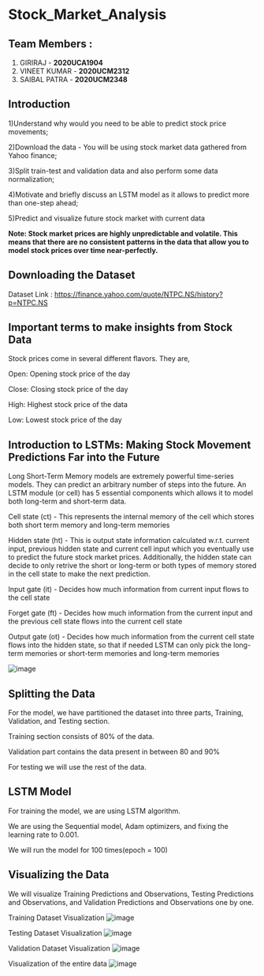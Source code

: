 # Stock_Market_Analysis

## Team Members : 

1) GIRIRAJ - **2020UCA1904**
2) VINEET KUMAR - **2020UCM2312**
3) SAIBAL PATRA - **2020UCM2348**

## Introduction
1)Understand why would you need to be able to predict stock price movements;

2)Download the data - You will be using stock market data gathered from Yahoo finance;

3)Split train-test and validation data and also perform some data normalization;

4)Motivate and briefly discuss an LSTM model as it allows to predict more than one-step ahead;

5)Predict and visualize future stock market with current data


**Note: Stock market prices are highly unpredictable and volatile. This means that there are no consistent patterns in the data that allow you to model stock prices over time near-perfectly.**


## Downloading the Dataset
Dataset Link : https://finance.yahoo.com/quote/NTPC.NS/history?p=NTPC.NS


## Important terms to make insights from Stock Data

Stock prices come in several different flavors. They are,

Open: Opening stock price of the day

Close: Closing stock price of the day

High: Highest stock price of the data

Low: Lowest stock price of the day

## Introduction to LSTMs: Making Stock Movement Predictions Far into the Future

Long Short-Term Memory models are extremely powerful time-series models. They can predict an arbitrary number of steps into the future. An LSTM module (or cell) has 5 essential components which allows it to model both long-term and short-term data.

Cell state (ct) - This represents the internal memory of the cell which stores both short term memory and long-term memories

Hidden state (ht) - This is output state information calculated w.r.t. current input, previous hidden state and current cell input which you eventually use to predict the future stock market prices. Additionally, the hidden state can decide to only retrive the short or long-term or both types of memory stored in the cell state to make the next prediction.

Input gate (it) - Decides how much information from current input flows to the cell state

Forget gate (ft) - Decides how much information from the current input and the previous cell state flows into the current cell state

Output gate (ot) - Decides how much information from the current cell state flows into the hidden state, so that if needed LSTM can only pick the long-term memories or short-term memories and long-term memories

![image](https://user-images.githubusercontent.com/102281722/186481557-6f2553ee-08ea-418c-baa4-5fb49dfae5fd.png)

## Splitting the Data

For the model, we have partitioned the dataset into three parts, Training, Validation, and Testing section.

Training section consists of 80% of the data.

Validation part contains the data present in between 80 and 90%

For testing we will use the rest of the data.

## LSTM Model

For training the model, we are using LSTM algorithm.

We are using the Sequential model, Adam optimizers, and fixing the learning rate to 0.001.

We will run the model for 100 times(epoch = 100)

## Visualizing the Data

We will visualize Training Predictions and Observations, Testing Predictions and Observations, and Validation Predictions and Observations one by one. 

Training Dataset Visualization 
![image](https://user-images.githubusercontent.com/102281722/186483438-329837cf-fdc1-4efd-8228-bca3ac10afa0.png)

Testing Dataset Visualization 
![image](https://user-images.githubusercontent.com/102281722/186483615-fd9233b4-83f5-4fd3-9b64-5cf60bf11359.png)

Validation Dataset Visualization
![image](https://user-images.githubusercontent.com/102281722/186483697-f74be258-1f3f-4ac0-80bf-274ad1a3fcd3.png)

Visualization of the entire data
![image](https://user-images.githubusercontent.com/102281722/186483794-9ccc32e3-ee53-4964-96f4-b2ad26a1e148.png)




